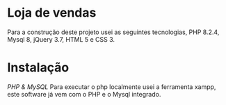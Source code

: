 # Loja de vendas
Para a construção deste projeto usei as seguintes tecnologias, PHP 8.2.4, Mysql 8, jQuery 3.7, HTML 5 e CSS 3.

# Instalação
*PHP & MySQL*
Para executar o php localmente usei a ferramenta xampp, este software já vem com o PHP e o Mysql integrado. 
